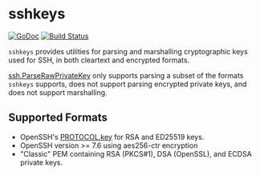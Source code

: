 # sshkeys

[![GoDoc](https://godoc.org/github.com/ScaleFT/sshkeys?status.svg)](https://godoc.org/github.com/ScaleFT/sshkeys)
[![Build Status](https://travis-ci.org/ScaleFT/sshkeys.svg?branch=master)](https://travis-ci.org/ScaleFT/sshkeys)

`sshkeys` provides utilities for parsing and marshalling cryptographic keys used for SSH, in both cleartext and encrypted formats.

[ssh.ParseRawPrivateKey](https://godoc.org/golang.org/x/crypto/ssh#ParseRawPrivateKey) only supports parsing a subset of the formats `sshkeys` supports, does not support parsing encrypted private keys, and does not support marshalling.

## Supported Formats

* OpenSSH's [PROTOCOL.key](https://github.com/openssh/openssh-portable/blob/master/PROTOCOL.key) for RSA and ED25519 keys.
* OpenSSH version >= 7.6 using aes256-ctr encryption
* "Classic" PEM containing RSA (PKCS#1), DSA (OpenSSL), and ECDSA private keys.
